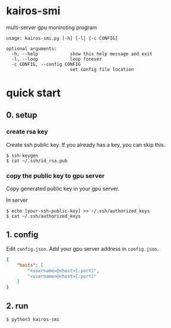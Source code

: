 # kairos-smi
multi-server gpu moniroting program

```
usage: kairos-smi.py [-h] [-l] [-c CONFIG]

optional arguments:
  -h, --help            show this help message and exit
  -l, --loop            loop forever
  -c CONFIG, --config CONFIG
                        set config file location
```

# quick start
## 0. setup
### create rsa key
Create ssh public key. If you already has a key, you can skip this.
```shell
$ ssh-keygen
$ cat ~/.ssh/id_rsa.pub
```

### copy the public key to gpu server
Copy generated public key in your gpu server.

In server
```shell
$ echo [your-ssh-public-key] >> ~/.ssh/authorized_keys
$ cat ~/.ssh/authorized_keys
```

## 1. config
Edit `config.json`. Add your gpu server address in `config.json`.
```json
{
	"hosts": [
		"<username>@<host>[:port]",
		"<username>@<host>[:port]"
	]
}
```

## 2. run
```shell
$ python3 kairos-smi
```

